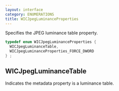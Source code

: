 ```yaml
---
layout: interface
category: ENUMERATIONS
title: WICJpegLuminanceProperties
---
```


Specifies the JPEG luminance table property.

```cpp
typedef enum WICJpegLuminanceProperties {
  WICJpegLuminanceTable,
  WICJpegLuminanceProperties_FORCE_DWORD
} ;
```

## WICJpegLuminanceTable

Indicates the metadata property is a luminance table.
